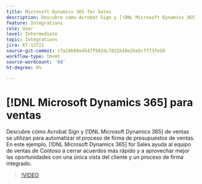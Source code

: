 ```yaml
---
title: Microsoft Dynamics 365 for Sales
description: Descubre cómo Acrobat Sign y [!DNL Microsoft Dynamics 365] de ventas se utilizan para automatizar el proceso de firma de presupuestos de ventas
feature: Integrations
role: User
level: Intermediate
topic: Integrations
jira: KT-13722
source-git-commit: c7a28b88e4547f942dc7831b10e2ba5cff73fe20
workflow-type: tm+mt
source-wordcount: '68'
ht-degree: 0%

---
```


# [!DNL Microsoft Dynamics 365] para ventas

Descubre cómo Acrobat Sign y [!DNL Microsoft Dynamics 365] de ventas se utilizan para automatizar el proceso de firma de presupuestos de ventas. En este ejemplo, [!DNL Microsoft Dynamics 365] for Sales ayuda al equipo de ventas de Contoso a cerrar acuerdos más rápido y a aprovechar mejor las oportunidades con una única vista del cliente y un proceso de firma integrado.

>[!VIDEO](https://video.tv.adobe.com/v/3423404?quality=12&learn=on&hidetitle=true)
